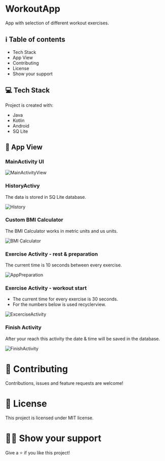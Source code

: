 # WorkoutApp
App with selection of different workout exercises.

## ℹ️ Table of contents
* Tech Stack
* App View
* Contributing
* License
* Show your support

## 💻 Tech Stack
Project is created with:
* Java
* Kotlin
* Android
* SQ Lite

## 📲 App View

### MainActivity UI

![MainActivityView](https://user-images.githubusercontent.com/75838730/124354860-e0922f00-dc16-11eb-842e-4f3e1a362e70.png)

### HistoryActivy

The data is stored in SQ Lite database.

![History](https://user-images.githubusercontent.com/75838730/124354875-facc0d00-dc16-11eb-8cce-418f36458e76.png)

### Custom BMI Calculator

The BMI Calculator works in metric units and us units.

![BMI Calculator](https://user-images.githubusercontent.com/75838730/124354884-03bcde80-dc17-11eb-9f70-74e65b007f1d.png)

### Exercise Activity - rest & preparation

The current time is 10 seconds between every exercise.

![AppPreparation](https://user-images.githubusercontent.com/75838730/124354930-48e11080-dc17-11eb-963b-c54da7c592cb.png)

### Exercise Activity - workout start

- The current time for every exercise is 30 seconds. 
- For the numbers below is used recyclerview.

![ExcerciseActivity](https://user-images.githubusercontent.com/75838730/124354974-85147100-dc17-11eb-8fae-1dd8745f6fce.png)


### Finish Activity

After your reach this activity the date & time will be saved in the database.

![FinishActivity](https://user-images.githubusercontent.com/75838730/124354983-8d6cac00-dc17-11eb-9b83-c3ab030837b9.png)


# 🤝 Contributing

Contributions, issues and feature requests are welcome!

# 📝 License

This project is licensed under MIT license.

# 👨‍🚀 Show your support

Give a ⭐ if you like this project!
